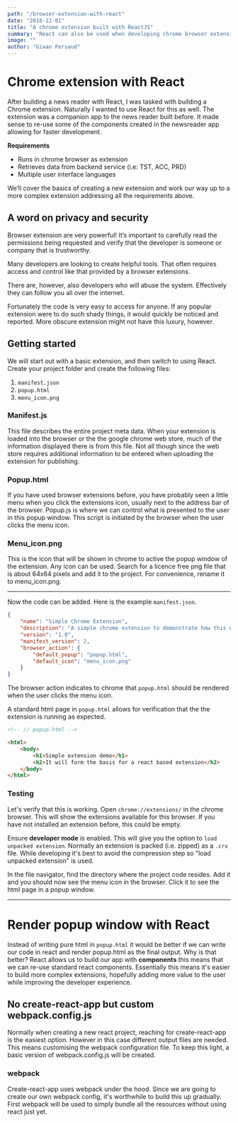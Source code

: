 ```yaml
---
path: "/browser-extension-with-react"
date: "2018-12-01"
title: "A chrome extension built with ReactJS"
summary: "React can also be used when developing chrome browser extensions. This post goes into the details of creating such an extension."
image: ""
author: "Giwan Persaud"
---
```


# Chrome extension with React

After building a news reader with React, I was tasked with building a Chrome extension. Naturally I wanted to use React for this as well. The extension was a companion app to the news reader built before. It made sense to re-use some of the components created in the newsreader app allowing for faster development.

**Requirements**

-   Runs in chrome browser as extension
-   Retrieves data from backend service (i.e: TST, ACC, PRD)
-   Multiple user interface languages

We’ll cover the basics of creating a new extension and work our way up to a more complex extension addressing all the requirements above.

## A word on privacy and security

Browser extension are very powerful! It’s important to carefully read the permissions being requested and verify that the developer is someone or company that is trustworthy.

Many developers are looking to create helpful tools. That often requires access and control like that provided by a browser extensions.

There are, however, also developers who will abuse the system. Effectively they can follow you all over the internet.

Fortunately the code is very easy to access for anyone. If any popular extension were to do such shady things, it would quickly be noticed and reported. More obscure extension might not have this luxury, however.

## Getting started

We will start out with a basic extension, and then switch to using React.
Create your project folder and create the following files:

1. `manifest.json`
2. `popup.html`
3. `menu_icon.png`

### Manifest.js

This file describes the entire project meta data. When your extension is loaded into the browser or the the google chrome web store, much of the information displayed there is from this file.
Not all though since the web store requires additional information to be entered when uploading the extension for publishing.

### Popup.html

If you have used browser extensions before, you have probably seen a little menu when you click the extensions icon, usually next to the address bar of the browser. Popup.js is where we can control what is presented to the user in this popup window. This script is initiated by the browser when the user clicks the menu icon.

### Menu_icon.png

This is the icon that will be shown in chrome to active the popup window of the extension. Any icon can be used. Search for a licence free png file that is about 64x64 pixels and add it to the project. For convenience, rename it to menu_icon.png.

---

Now the code can be added. Here is the example `manifest.json`.

```json
{
    "name": "Simple Chrome Extension",
    "description": "A simple chrome extension to demonstrate how this works",
    "version": "1.0",
    "manifest_version": 2,
    "browser_action": {
        "default_popup": "popup.html",
        "default_icon": "menu_icon.png"
    }
}
```

The browser action indicates to chrome that `popup.html` should be rendered when the user clicks the menu icon.

A standard html page in `popup.html` allows for verification that the the extension is running as expected.

```html
<!-- // popup.html -->

<html>
    <body>
        <h1>Simple extension demo</h1>
        <h2>It will form the basis for a react based extension</h2>
    </body>
</html>
```

### Testing

Let's verify that this is working. Open `chrome://extensions/` in the chrome browser. This will show the extensions available for this browser. If you have not installed an extension before, this could be empty.

Ensure **developer mode** is enabled. This will give you the option to `load unpacked extension`. Normally an extension is packed (i.e. zipped) as a `.crx` file. While developing it's best to avoid the compression step so "load unpacked extension" is used.

In the file navigator, find the directory where the project code resides. Add it and you should now see the menu icon in the browser. Click it to see the html page in a popup window.

---

# Render popup window with React

Instead of writing pure html in `popup.html` it would be better if we can write our code in react and render popup.html as the final output. Why is that better? React allows us to build our app with **components** this means that we can re-use standard react components. Essentially this means it's easier to build more complex extensions, hopefully adding more value to the user while improving the developer experience.

## No create-react-app but custom webpack.config.js

Normally when creating a new react project, reaching for create-react-app is the easiest option. However in this case different output files are needed. This means customising the webpack configuration file. To keep this light, a basic version of webpack.config.js will be created.

### webpack

Create-react-app uses webpack under the hood. Since we are going to create our own webpack config, it's worthwhile to build this up gradually. First webpack will be used to simply bundle all the resources without using react just yet.
